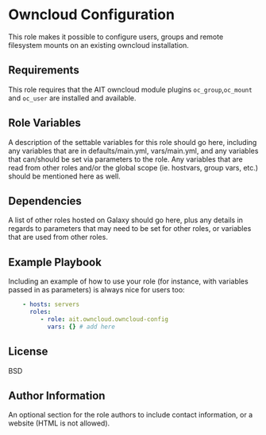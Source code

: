 Owncloud Configuration
=========

This role makes it possible to configure users, groups and remote filesystem mounts on an existing owncloud installation.

Requirements
------------

This role requires that the AIT owncloud module plugins `oc_group`,`oc_mount` and `oc_user` are installed and available.

Role Variables
--------------

A description of the settable variables for this role should go here, including any variables that are in defaults/main.yml, vars/main.yml, and any variables that can/should be set via parameters to the role. Any variables that are read from other roles and/or the global scope (ie. hostvars, group vars, etc.) should be mentioned here as well.

Dependencies
------------

A list of other roles hosted on Galaxy should go here, plus any details in regards to parameters that may need to be set for other roles, or variables that are used from other roles.

Example Playbook
----------------

Including an example of how to use your role (for instance, with variables passed in as parameters) is always nice for users too:

```yml
    - hosts: servers
      roles:
         - role: ait.owncloud.owncloud-config
           vars: {} # add here
```

License
-------

BSD

Author Information
------------------

An optional section for the role authors to include contact information, or a website (HTML is not allowed).
